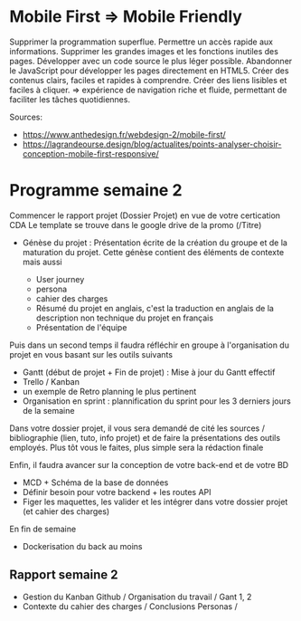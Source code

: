 
# Mobile First => Mobile Friendly

Supprimer la programmation superflue.
Permettre un accès rapide aux informations.
Supprimer les grandes images et les fonctions inutiles des pages.
Développer avec un code source le plus léger possible.
Abandonner le JavaScript pour développer les pages directement en HTML5.
Créer des contenus clairs, faciles et rapides à comprendre.
Créer des liens lisibles et faciles à cliquer.
=> expérience de navigation riche et fluide, permettant de faciliter les tâches quotidiennes.

Sources: 
- https://www.anthedesign.fr/webdesign-2/mobile-first/
- https://lagrandeourse.design/blog/actualites/points-analyser-choisir-conception-mobile-first-responsive/

# Programme semaine 2

Commencer le rapport projet (Dossier Projet) en vue de votre certication CDA
Le template se trouve dans le google drive de la promo (/Titre)

- Génèse du projet : Présentation écrite de la création du groupe et de la maturation du projet. Cette génèse contient des éléments de contexte mais aussi

  - User journey
  - persona
  - cahier des charges
  - Résumé du projet en anglais, c'est la traduction en anglais de la description non technique du projet en français
  - Présentation de l'équipe

Puis dans un second temps il faudra réfléchir en groupe à l'organisation du projet en vous basant sur les outils suivants

- Gantt (début de projet + Fin de projet) : Mise à jour du Gantt effectif
- Trello / Kanban
- un exemple de Retro planning le plus pertinent
- Organisation en sprint : plannification du sprint pour les 3 derniers jours de la semaine

Dans votre dossier projet, il vous sera demandé de cité les sources / bibliographie (lien, tuto, info projet) et de faire la présentations des outils employés. Plus tôt vous le faites, plus simple sera la rédaction finale

Enfin, il faudra avancer sur la conception de votre back-end et de votre BD

- MCD + Schéma de la base de données
- Définir besoin pour votre backend + les routes API
- Figer les maquettes, les valider et les intégrer dans votre dossier projet (et cahier des charges)

En fin de semaine

- Dockerisation du back au moins


## Rapport semaine 2

- Gestion du Kanban Github / Organisation du travail / Gant 1, 2
- Contexte du cahier des charges / Conclusions Personas /